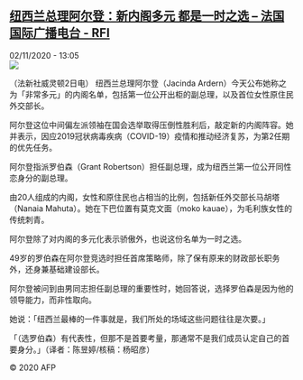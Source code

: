 <!--1604321720000-->
[纽西兰总理阿尔登：新内阁多元 都是一时之选 – 法国国际广播电台 - RFI](http://www.rfi.fr//cn/contenu/20201102-%E7%BA%BD%E8%A5%BF%E5%85%B0%E6%80%BB%E7%90%86%E9%98%BF%E5%B0%94%E7%99%BB%E6%96%B0%E5%86%85%E9%98%81%E5%A4%9A%E5%85%83-%E9%83%BD%E6%98%AF%E4%B8%80%E6%97%B6%E4%B9%8B%E9%80%89)
------

<div>02/11/2020 - 13:05</div><img src="https://s.rfi.fr/media/display/b9d37d9c-1d08-11eb-8183-005056bf87d6/w:310/p:16x9/int0015b.201102200503.jpg"><div class="t-content__body u-clearfix"><p>（法新社威灵顿2日电）    纽西兰总理阿尔登（Jacinda Ardern）今天公布她称之为「非常多元」的内阁名单，包括第一位公开出柜的副总理，以及首位女性原住民外交部长。</p><p>    阿尔登这位中间偏左派领袖在国会选举取得压倒性胜利后，敲定新的内阁阵容。她并表示，因应2019冠状病毒疾病（COVID-19）疫情和推动经济复苏，为第2任期的优先任务。</p><p>    阿尔登指派罗伯森（Grant Robertson）担任副总理，成为纽西兰第一位公开同性恋身分的副总理。</p><p>    由20人组成的内阁，女性和原住民也占相当的比例，包括新任外交部长马胡塔（Nanaia Mahuta）。她在下巴位置有莫克文面（moko kauae），为毛利族女性的传统刺青。</p><p>    阿尔登除了对内阁的多元化表示骄傲外，也说这份名单为一时之选。</p><p>    49岁的罗伯森在阿尔登竞选时担任首席策略师，除了保有原来的财政部长职务外，还身兼基础建设部长。</p><p>    阿尔登被问到由男同志担任副总理的重要性时，她回答说，选择罗伯森是因为他的领导能力，而非性取向。</p><p>    她说：「纽西兰最棒的一件事就是，我们所处的场域这些问题往往是次要。」</p><p>    「（选罗伯森）有代表性，但那不是首要考量，那通常不是我们成员认定自己的首要身分。」（译者：陈昱婷/核稿：杨昭彦）</p><p class="t-copyright">© 2020 AFP</p>        </div>
